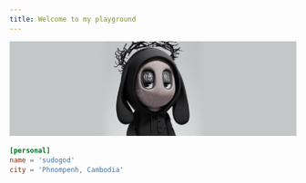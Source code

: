 ```yaml
---
title: Welcome to my playground
---
```


<img src="https://raw.githubusercontent.com/sudogodx/sudogodx/refs/heads/main/image/cover.png">

```toml
[personal]
name = 'sudogod'
city = 'Phnompenh, Cambodia'
```